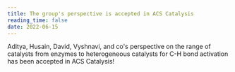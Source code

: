 ```yaml
---
title: The group's perspective is accepted in ACS Catalysis
reading_time: false
date: 2022-06-15
---
```


Aditya, Husain, David, Vyshnavi, and co's perspective on the range of catalysts from enzymes to heterogeneous catalysts for C-H bond activation has been accepted in ACS Catalysis!

<!--more-->
